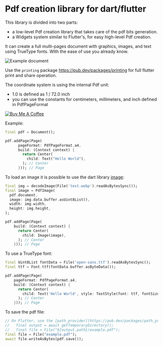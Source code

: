 # Pdf creation library for dart/flutter

This library is divided into two parts:

* a low-level Pdf creation library that takes care of the pdf bits generation.
* a Widgets system similar to Flutter's, for easy high-level Pdf creation.

It can create a full multi-pages document with graphics,
images, and text using TrueType fonts. With the ease of use you already know.

<img alt="Example document" src="https://raw.githubusercontent.com/DavBfr/dart_pdf/master/pdf/example.jpg">

Use the `printing` package <https://pub.dev/packages/printing>
for full flutter print and share operation.

The coordinate system is using the internal Pdf unit:

* 1.0 is defined as 1 / 72.0 inch
* you can use the constants for centimeters, millimeters, and inch defined in PdfPageFormat

[![Buy Me A Coffee](https://bmc-cdn.nyc3.digitaloceanspaces.com/BMC-button-images/custom_images/orange_img.png "Buy Me A Coffee")](https://www.buymeacoffee.com/JORBmbw9h "Buy Me A Coffee")

Example:

```dart
final pdf = Document();

pdf.addPage(Page(
      pageFormat: PdfPageFormat.a4,
      build: (Context context) {
        return Center(
          child: Text("Hello World"),
        ); // Center
      })); // Page
```

To load an image it is possible to use the dart library [image](https://pub.dev/packages/image):

```dart
final img = decodeImage(File('test.webp').readAsBytesSync());
final image = PdfImage(
  pdf.document,
  image: img.data.buffer.asUint8List(),
  width: img.width,
  height: img.height,
);

pdf.addPage(Page(
    build: (Context context) {
      return Center(
        child: Image(image),
      ); // Center
    })); // Page
```

To use a TrueType font:

```dart
final Uint8List fontData = File('open-sans.ttf').readAsBytesSync();
final ttf = Font.ttf(fontData.buffer.asByteData());

pdf.addPage(Page(
    pageFormat: PdfPageFormat.a4,
    build: (Context context) {
      return Center(
        child: Text('Hello World', style: TextStyle(font: ttf, fontSize: 40)),
      ); // Center
    })); // Page
```

To save the pdf file:

```dart
// On Flutter, use the [path_provider](https://pub.dev/packages/path_provider) library:
//   final output = await getTemporaryDirectory();
//   final file = File("${output.path}/example.pdf");
final file = File("example.pdf");
await file.writeAsBytes(pdf.save());
```

